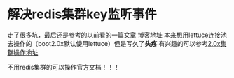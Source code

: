 # **解决redis集群key监听事件**

走了很多坑，最后还是参考的以前看的一篇文章
[博客地址](https://www.cnblogs.com/xiaobingblog/p/11490726.html)
本来想用lettuce连接池去操作的（boot2.0x默认使用lettuce）但是写久了**头疼**
有兴趣的可以参考[2.0x集群操作地址](https://juejin.im/post/5cc55493f265da039c055bb7)

不用redis集群的可以操作官方文档！！！
